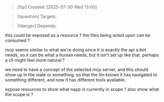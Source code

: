 
>[!tip] Created: [2025-07-30 Wed 13:00]

>[!question] Targets: 

>[!danger] Depends: 

this could be exposed as a resource ?
the files being acted upon can be  consumed ?

mcp seems similar to what we're doing since it is exactly the api a bot needs, so it can be what a human needs, but it isn't set up like that.
perhaps a cli might feel more natural ?

we need to have a concept of the selected mcp server, and this should show up in the state or something, so that the llm knows it has navigated to something different, and now it has different tools available.

expose resources to show what napp is currently in scope ?
also show what the scope is ?